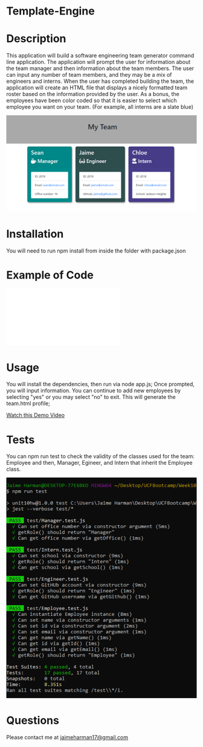 # Template-Engine

# Description
This application will build a software engineering team generator command line application. The application will prompt the user for information about the team manager and then information about the team members. The user can input any number of team members, and they may be a mix of engineers and interns. When the user has completed building the team, the application will create an HTML file that displays a nicely formatted team roster based on the information provided by the user. As a bonus, the employees have been color coded so that it is easier to select which employee you want on your team. (For example, all interns are a slate blue)

![HTML Team Profile](Assets/images/teamprofile.PNG)

# Installation
You will need to run npm install from inside the folder with package.json

# Example of Code
![app.js code](Assets/images/app.js)


# Usage
You will install the dependencies, then run via node app.js; Once prompted, you will input information. You can continue to add new employees by selecting "yes" or you may select "no" to exit. This will generate the team.html profile;

[Watch this Demo Video](https://drive.google.com/file/d/1vZknkMFqJNkGJIl0rraMMgba3My9JVgH/view?usp=sharing)

# Tests
You can npm run test to check the validity of the classes used for the team: Employee and then, Manager, Egineer, and Intern that inherit the Employee class.

![tests](Assets/images/tests.PNG)


# Questions
Please contact me at jaimeharman17@gmail.com

